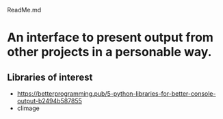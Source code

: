 ReadMe.md
# An interface to present output from other projects in a personable way.
## Libraries of interest
*   https://betterprogramming.pub/5-python-libraries-for-better-console-output-b2494b587855
*   climage

